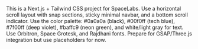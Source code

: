 <!-- Use this file to provide workspace-specific custom instructions to Copilot. For more details, visit https://code.visualstudio.com/docs/copilot/copilot-customization#_use-a-githubcopilotinstructionsmd-file -->

This is a Next.js + Tailwind CSS project for SpaceLabs. Use a horizontal scroll layout with snap sections, sticky minimal navbar, and a bottom scroll indicator. Use the color palette: #0a0a0a (black), #00f0ff (tech blue), #7f00ff (deep violet), #baffc9 (neon green), and white/light gray for text. Use Orbitron, Space Grotesk, and Rajdhani fonts. Prepare for GSAP/Three.js integration but use placeholders for now.
